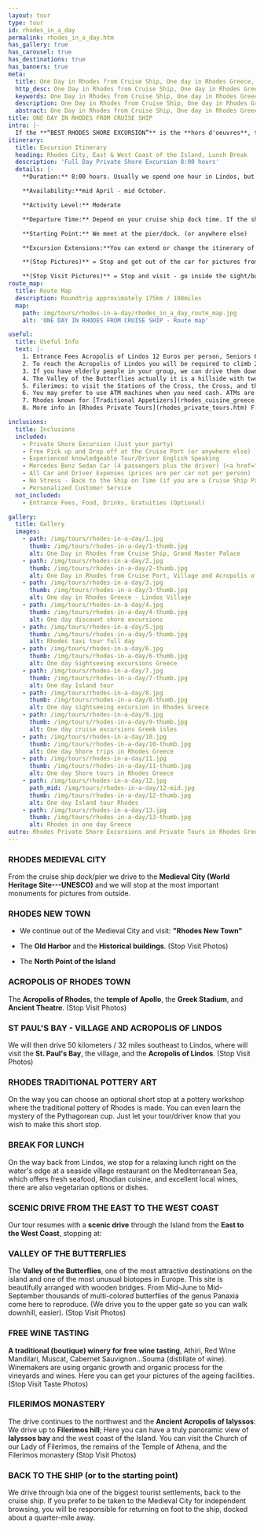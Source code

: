 ```yaml
---
layout: tour
type: tour
id: rhodes_in_a_day
permalink: rhodes_in_a_day.htm
has_gallery: true
has_carousel: true
has_destinations: true
has_banners: true
meta:
  title: One Day in Rhodes from Cruise Ship, One day in Rhodes Greece, Rhodes Shore Excursions
  http_desc: One Day in Rhodes from Cruise Ship, One day in Rhodes Greece, Rhodes Shore Excursions
  keywords: One Day in Rhodes from Cruise Ship, One day in Rhodes Greece, Rhodes Shore Excursions
  description: One Day in Rhodes from Cruise Ship, One day in Rhodes Greece, Rhodes Shore Excursions
  abstract: One Day in Rhodes from Cruise Ship, One day in Rhodes Greece
title: ONE DAY IN RHODES FROM CRUISE SHIP
intro: |-
  If the **“BEST RHODES SHORE EXCURSION”** is the **hors d'oeuvres**, then this full-day private excursion is the meal. You can explore the Island until your appetite for history and natural beauty is satisfied. Halfway through the tour, you will be taken to lunch at a location overlooking the beautiful blue Mediterranean Sea. A drive through this scenic island will keep you engaged and interested, creating memories that will last long after the excursion is over.
itinerary:
  title: Excursion Itinerary
  heading: Rhodes City, East & West Coast of the Island, Lunch Break
  description: 'Full Day Private Shore Excursion 8:00 hours'
  details: |-
    **Duration:** 8:00 hours. Usually we spend one hour in Lindos, but it depends on you for how long you need to visit Lindos. To climb up it takes 10 - 15 min, to look 30 min.

    **Availability:**mid April - mid October.

    **Activity Level:** Moderate

    **Departure Time:** Depend on your cruise ship dock time. If the ship arrives late into port, we'll adjust our schedules, and the rental time will start from the moment you meet your driver.

    **Starting Point:** We meet at the pier/dock. (or anywhere else)

    **Excursion Extensions:**You can extend or change the itinerary of this private shore excursion as you wish. You may also adjust the tour for a swim at the East Coast (mid-June to mid-September) at a sandy established beach with facilities for changing clothes.

    **(Stop Pictures)** = Stop and get out of the car for pictures from outside of the Sight/building

    **(Stop Visit Pictures)** = Stop and visit - go inside the sight/building for pictures
route_map:
  title: Route Map
  description: Roundtrip approximately 175km / 108miles
  map:
    path: img/tours/rhodes-in-a-day/rhodes_in_a_day_route_map.jpg
    alt: 'ONE DAY IN RHODES FROM CRUISE SHIP - Route map'

useful:
  title: Useful Info
  text: |-
    1. Entrance Fees Acropolis of Lindos 12 Euros per person, Seniors 6 Euros per person, Children under 18 years old free, No charge to enter Lindos village.
    2. To reach the Acropolis of Lindos you will be required to climb 292 steps, or ride on a donkey. The donkey does not eliminate all the steps, there are over 80 to go when you get off the donkey. The donkeys go by a slightly different path so the stairs, and the soles of your shoes, will be quite clean if you wish to walk up. The risers of the stairs are 5-7 inches and the treads 18-24 inches. No handrail on either side.
    3. If you have elderly people in your group, we can drive them down on the beautiful beach of Lindos have a drink and a nice discuss with the driver and enjoy the panoramic view while they are waiting for you to climb up the Acropolis of Lindos.
    4. The Valley of the Butterflies actually it is a hillside with two gates. The lower gate is the Main Gate, and the upper gate is the Secondary Gate. You can have a quick look using the Main Gate for around 10 min, but if you want to climb up there is about 60 min of walking time (up and down). For the comfort of our travelers we drive them to the Secondary Gate - upper gate so they can walk down easier (one way) 30 - 40 min. The elderly people in your group they can wait down at the Main Gate, with the driver while you explore the place. There is a small cafe, a refreshment kiosk, and a little gift shop.  Entrance fee: (3 Euros Low Season) (5 Euros High Season) per person. Children under 12 years old Free. (Before June 15th and after September 15th we skip the site as no butterflies)
    5. Filerimos: to visit the Stations of the Cross, the Cross, and the Panoramic Vista is free, to visit the Monastery and the Church, 6 Euros per person, Seniors (with Id or Passport) 3 Euros per person. Children under 18 years old free.
    6. You may prefer to use ATM machines when you need cash. ATMs are everywhere.
    7. Rhodes known for [Traditional Appetizers](rhodes_cuisine_greece.htm), desserts, [Wines](wine_tours_greece.htm), the famous handmade [Rhodes Pottery - Ceramics](greek_pottery.htm) and the beautiful [Rhodes Beaches](rhodes_beaches.htm).
    8. More info in [Rhodes Private Tours](rhodes_private_tours.htm) F.A.Q.

inclusions:
  title: Inclusions
  included:
    - Private Shore Excursion (Just your party)
    - Free Pick up and Drop off at the Cruise Port (or anywhere else)
    - Experienced knowledgeable Tour/Driver English Speaking
    - Mercedes Benz Sedan Car (4 passengers plus the driver) (<a href="groups.htm">bigger group or more room?</a>)
    - All Car and Driver Expenses (prices are per car not per person)
    - No Stress - Back to the Ship on Time (if you are a Cruise Ship Passenger)
    - Personalized Customer Service
  not_included:
    - Entrance Fees, Food, Drinks, Gratuities (Optional)

gallery:
  title: Gallery
  images:
    - path: /img/tours/rhodes-in-a-day/1.jpg
      thumb: /img/tours/rhodes-in-a-day/1-thumb.jpg
      alt: One Day in Rhodes from Cruise Ship, Grand Master Palace
    - path: /img/tours/rhodes-in-a-day/2.jpg
      thumb: /img/tours/rhodes-in-a-day/2-thumb.jpg
      alt: One Day in Rhodes from Cruise Port, Village and Acropolis of Lindos
    - path: /img/tours/rhodes-in-a-day/3.jpg
      thumb: /img/tours/rhodes-in-a-day/3-thumb.jpg
      alt: One day in Rhodes Greece - Lindos Village
    - path: /img/tours/rhodes-in-a-day/4.jpg
      thumb: /img/tours/rhodes-in-a-day/4-thumb.jpg
      alt: One day discount shore excursions
    - path: /img/tours/rhodes-in-a-day/5.jpg
      thumb: /img/tours/rhodes-in-a-day/5-thumb.jpg
      alt: Rhodes taxi tour full day
    - path: /img/tours/rhodes-in-a-day/6.jpg
      thumb: /img/tours/rhodes-in-a-day/6-thumb.jpg
      alt: One day Sightseeing excursions Greece
    - path: /img/tours/rhodes-in-a-day/7.jpg
      thumb: /img/tours/rhodes-in-a-day/7-thumb.jpg
      alt: One day Island tour
    - path: /img/tours/rhodes-in-a-day/8.jpg
      thumb: /img/tours/rhodes-in-a-day/8-thumb.jpg
      alt: One day sightseeing excursion in Rhodes Greece
    - path: /img/tours/rhodes-in-a-day/9.jpg
      thumb: /img/tours/rhodes-in-a-day/9-thumb.jpg
      alt: One day cruise excursions Greek isles
    - path: /img/tours/rhodes-in-a-day/10.jpg
      thumb: /img/tours/rhodes-in-a-day/10-thumb.jpg
      alt: One day Shore trips in Rhodes Greece
    - path: /img/tours/rhodes-in-a-day/11.jpg
      thumb: /img/tours/rhodes-in-a-day/11-thumb.jpg
      alt: One day Shore tours in Rhodes Greece
    - path: /img/tours/rhodes-in-a-day/12.jpg
      path_mid: /img/tours/rhodes-in-a-day/12-mid.jpg
      thumb: /img/tours/rhodes-in-a-day/12-thumb.jpg
      alt: One day Island tour Rhodes
    - path: /img/tours/rhodes-in-a-day/13.jpg
      thumb: /img/tours/rhodes-in-a-day/13-thumb.jpg
      alt: Rhodes in one day Greece
outro: Rhodes Private Shore Excursions and Private Tours in Rhodes Greece
---
```

### RHODES MEDIEVAL CITY

From the cruise ship dock/pier we drive to the **Medieval City (World Heritage Site---UNESCO)** and we will stop at the most important monuments for pictures from outside.

### RHODES NEW TOWN

- We continue out of the Medieval City and visit: **"Rhodes New Town"**

- The **Old Harbor** and the **Historical buildings**. (Stop Visit Photos)

- The **North Point of the Island**

### ACROPOLIS OF RHODES TOWN

The **Acropolis of Rhodes**, the **temple of Apollo**, the **Greek Stadium**, and **Ancient Theatre**. (Stop Visit Photos)

### ST PAUL'S BAY - VILLAGE AND ACROPOLIS OF LINDOS

We will then drive 50 kilometers / 32 miles southeast to Lindos, where will visit the **St. Paul's Bay**, the village, and the **Acropolis of Lindos**. (Stop Visit Photos)

### RHODES TRADITIONAL POTTERY ART

On the way you can choose an optional short stop at a pottery workshop where the traditional pottery of Rhodes is made. You can even learn the mystery of the Pythagorean cup. Just let your tour/driver know that you wish to make this short stop.

### BREAK FOR LUNCH

On the way back from Lindos, we stop for a relaxing lunch right on the water's edge at a seaside village restaurant on the Mediterranean Sea, which offers fresh seafood, Rhodian cuisine, and excellent local wines, there are also vegetarian options or dishes.

### SCENIC DRIVE FROM THE EAST TO THE WEST COAST

Our tour resumes with a **scenic drive** through the Island from the **East to the West Coast**, stopping at:

### VALLEY OF THE BUTTERFLIES

The **Valley of the Butterflies**, one of the most attractive destinations on the island and one of the most unusual biotopes in Europe. This site is beautifully arranged with wooden bridges. From Mid-June to Mid-September thousands of multi-colored butterflies of the genus Panaxia come here to reproduce. (We drive you to the upper gate so you can walk downhill, easier). (Stop Visit Photos)

### FREE WINE TASTING

**A traditional (boutique) winery for free wine tasting**, Athiri, Red Wine Mandilari, Muscat, Cabernet Sauvignon...Souma (distillate of wine). Winemakers are using organic growth and organic process for the vineyards and wines. Here you can get your pictures of the ageing facilities. (Stop Visit Taste Photos)

### FILERIMOS MONASTERY

The drive continues to the northwest and the **Ancient Acropolis of Ialyssos**: We drive up to **Filerimos hill**; Here you can have a truly panoramic view of **Ialyssos bay** and the west coast of the Island. You can visit the Church of our Lady of Filerimos, the remains of the Temple of Athena, and the Filerimos monastery (Stop Visit Photos)

### BACK TO THE SHIP (or to the starting point)

We drive through Ixia one of the biggest tourist settlements, back to the cruise ship. If you prefer to be taken to the Medieval City for independent browsing, you will be responsible for returning on foot to the ship, docked about a quarter-mile away.
